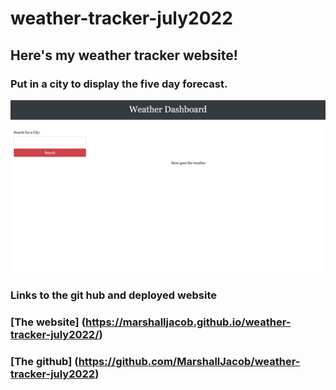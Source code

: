 # weather-tracker-july2022

## Here's my weather tracker website!

### Put in a city to display the five day forecast. 

![A picture of the weather tracker website](assets/weathertracker.png "Wather tracker")

### Links to the git hub and deployed website

### [The website] (https://marshalljacob.github.io/weather-tracker-july2022/)
### [The github] (https://github.com/MarshallJacob/weather-tracker-july2022)
